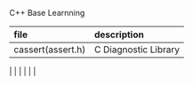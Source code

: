 C++ Base Learnning 



|file				| description			|
|:------------------|:----------------------|
|cassert(assert.h)	| C Diagnostic Library  |
|
|
|
|
|
| 